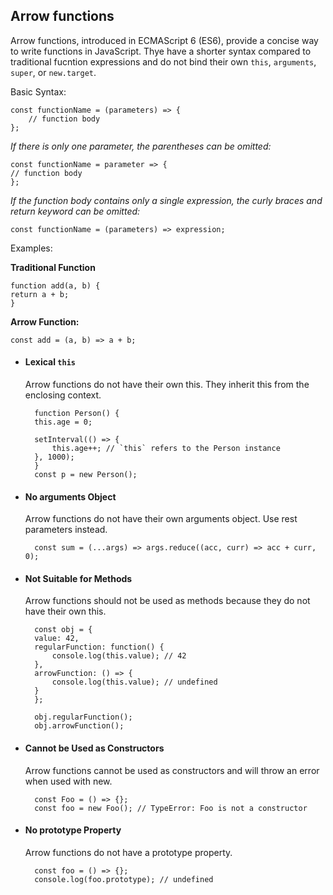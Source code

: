 ## Arrow functions
Arrow functions, introduced in ECMAScript 6 (ES6), provide a concise way to write functions in JavaScript. Thye have a shorter syntax compared to traditional fucntion expressions and do not bind their own `this`, `arguments`, `super`, or `new.target`.

Basic Syntax:

    const functionName = (parameters) => {
        // function body
    };
    
_If there is only one parameter, the parentheses can be omitted:_

    const functionName = parameter => {
    // function body
    };

_If the function body contains only a single expression, the curly braces and return keyword can be omitted:_


    const functionName = (parameters) => expression;

Examples:

**Traditional Function**

    function add(a, b) {
    return a + b;
    }

**Arrow Function:**

    const add = (a, b) => a + b;

* #### Lexical `this`
    Arrow functions do not have their own this. They inherit this from the enclosing context.


        function Person() {
        this.age = 0;

        setInterval(() => {
            this.age++; // `this` refers to the Person instance
        }, 1000);
        }
        const p = new Person();

* #### No arguments Object
    Arrow functions do not have their own arguments object. Use rest parameters instead.


        const sum = (...args) => args.reduce((acc, curr) => acc + curr, 0);

* #### Not Suitable for Methods
    Arrow functions should not be used as methods because they do not have their own this.


        const obj = {
        value: 42,
        regularFunction: function() {
            console.log(this.value); // 42
        },
        arrowFunction: () => {
            console.log(this.value); // undefined
        }
        };

        obj.regularFunction();
        obj.arrowFunction();

* #### Cannot be Used as Constructors

    Arrow functions cannot be used as constructors and will throw an error when used with new.

        const Foo = () => {};
        const foo = new Foo(); // TypeError: Foo is not a constructor

* #### No prototype Property
    Arrow functions do not have a prototype property. 

        const foo = () => {};
        console.log(foo.prototype); // undefined
